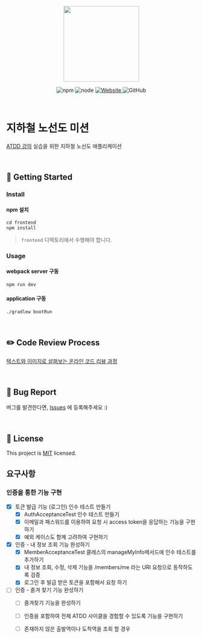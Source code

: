 <p align="center">
    <img width="200px;" src="https://raw.githubusercontent.com/woowacourse/atdd-subway-admin-frontend/master/images/main_logo.png"/>
</p>
<p align="center">
  <img alt="npm" src="https://img.shields.io/badge/npm-6.14.15-blue">
  <img alt="node" src="https://img.shields.io/badge/node-14.18.2-blue">
  <a href="https://edu.nextstep.camp/c/R89PYi5H" alt="nextstep atdd">
    <img alt="Website" src="https://img.shields.io/website?url=https%3A%2F%2Fedu.nextstep.camp%2Fc%2FR89PYi5H">
  </a>
  <img alt="GitHub" src="https://img.shields.io/github/license/next-step/atdd-subway-admin">
</p>

<br>

# 지하철 노선도 미션

[ATDD 강의](https://edu.nextstep.camp/c/R89PYi5H) 실습을 위한 지하철 노선도 애플리케이션

<br>

## 🚀 Getting Started

### Install

#### npm 설치

```
cd frontend
npm install
```

> `frontend` 디렉토리에서 수행해야 합니다.

### Usage

#### webpack server 구동

```
npm run dev
```

#### application 구동

```
./gradlew bootRun
```

<br>

## ✏️ Code Review Process

[텍스트와 이미지로 살펴보는 온라인 코드 리뷰 과정](https://github.com/next-step/nextstep-docs/tree/master/codereview)

<br>

## 🐞 Bug Report

버그를 발견한다면, [Issues](https://github.com/next-step/atdd-subway-service/issues) 에 등록해주세요 :)

<br>

## 📝 License

This project is [MIT](https://github.com/next-step/atdd-subway-service/blob/master/LICENSE.md)
licensed.

## 요구사항

### 인증을 통한 기능 구현

* [x] 토큰 발급 기능 (로그인) 인수 테스트 만들기
  * [x]  AuthAcceptanceTest 인수 테스트 만들기
  * [x] 이메일과 패스워드를 이용하여 요청 시 access token을 응답하는 기능을 구현하기
  * [x] 예외 케이스도 함께 고려하여 구현하기
* [x] 인증 - 내 정보 조회 기능 완성하기
  * [x]  MemberAcceptanceTest 클래스의 manageMyInfo메서드에 인수 테스트를 추가하기
  * [x]  내 정보 조회, 수정, 삭제 기능을 /members/me 라는 URI 요청으로 동작하도록 검증
  * [x]  로그인 후 발급 받은 토큰을 포함해서 요청 하기
* [ ] 인증 - 즐겨 찾기 기능 완성하기
    * [ ] 즐겨찾기 기능을 완성하기
    * [ ]  인증을 포함하여 전체 ATDD 사이클을 경험할 수 있도록 기능을 구현하기
    * [ ]  존재하지 않은 출발역이나 도착역을 조회 할 경우


